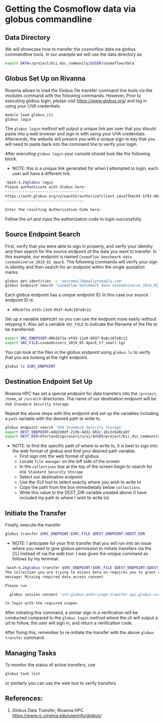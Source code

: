 # Getting the Cosmoflow data via globus commandline 

## Data Directory 

We will showcase how to transfer the cosmoflow data via globus commandline tools. In our axample we will use the data directory as

```bash
export DATA=/project/bii_dsc_community/$USER/cosmoflow/data
```

## Globus Set Up on Rivanna

Rivanna allows to load the Globus file transfer command line tools via the modules command with the following commands. However, Prior to executing globus login, please visit <https://www.globus.org/> and log in using your UVA credentials. 

```bash 
module load globus_cli
globus login
```

The `globus login` method will output a unique link per user that you should paste into a web browser and sign in with using your UVA credentials. Afterwords, the website will present you with a unique sign-in key that you will need to paste back into the command line to verify your login. 

After executing `globus login` your console should look like the following block. 

* NOTE: this is a unique link generated for when I attempted to login, each user will have a different link.

```bash
-bash-4.2$globus login
Please authenticate with Globus here:
------------------------------------
https://auth.globus.org/v2/oauth2/authorize?client_id=affbecb5-5f93-404e-b342-957af296dea0&redirect_uri=https%3A%2F%2Fauth.globus.org%2Fv2%2Fweb%2Fauth-code&scope=openid+profile+email+urn%3Aglobus%3Aauth%3Ascope%3Aauth.globus.org%3Aview_identity_set+urn%3Aglobus%3Aauth%3Ascope%3Atransfer.api.globus.org%3Aall&state=_default&response_type=code&access_type=offline&prompt=login
------------------------------------

Enter the resulting Authorization Code here:
```

Follow the url and input the authorization code to login successfully.

## Source Endpoint Search

First, verify that you were able to sign in properly, and verify your identity and then search for the 
source endpoint of the data you want to transfer. In this example, our endpoint is named `CosmoFlow benchmark data cosmoUniverse_2019_02_4parE`. The following commands will verify your sign in identity and then search for an endpoint within the single quotation marks.

```bash
globus get-identities -v 'youremail@gmailprobably.com'
globus endpoint search 'CosmoFlow benchmark data cosmoUniverse_2019_02_4parE'
```

Each globus endpoint has a unique endpoint ID. In this case our source endpoint ID is:

* `d0b1b73a-efd3-11e9-993f-0a8c187e8c12`

Set up a variable `ENDPOINT` so you can use the endpoint more easily without retyping it. 
Also  set a variable `SRC_FILE` to indicate the filename of the file to be transferred.

```bash
export SRC_ENDPOINT=d0b1b73a-efd3-11e9-993f-0a8c187e8c12
export SRC_FILE=cosmoUnivers_2019_05-4parE_tf_small.tgz
```

You can look at the files in the globus endpoint using `globus ls` to verify that you are looking at the right endpoint.

```bash
globus ls $SRC_ENDPOINT
```

## Destination Endpoint Set Up

Rivanna HPC has set a special endpoint for data transfers into the `/project`, `/home`, or `/scratch` directories. The name of our destination endpoint will be `UVA Standard Security Storage`.

Repeat the above steps with this endpoint and set up the variables including a `path` variable with the desired path to write to.

```bash
globus endpoint search 'UVA Standard Security Storage'
export DEST_ENDPOINT=e6b338df-213b-4d31-b02c-1bc2c628ca07
export DEST_DIR=dtn/landings/users/u/uj/$USER/project/bii_dsc_community/uja2wd/cosmoflow/
```

* NOTE: to find the specific path of where to write to, it is best to sign into the web format of globus and find your desired path variable. 
    * First sign into the web format of globus
    * Locate `file manager` on the left side of the screen
    * In the `collections` box at the top of the screen begin to search for `UVA Standard Security Storage`
    * Select our destination endpoint
    * Use the GUI tool to select exactly where you wish to write to
    * Copy the path from the box immedietally below `collections`
    * Write this value to the DEST_DIR variable created above (I have included my path to where I wish to write to)

## Initiate the Transfer

Finally, execute the transfer

```bash
globus transfer $SRC_ENDPOINT:$SRC_FILE $DEST_ENDPOINT:$DEST_DIR
```

* NOTE: I anticipate for your first transfer that you will run into an issue where you need to give globus permission to initiate transfers via the CLI instead of via the web tool. I was given the unique command as follows by my terminal:

```bash
-bash-4.2$globus transfer $SRC_ENDPOINT:$SRC_FILE $DEST_ENDPOINT:$DEST_DIR
The collection you are trying to access data on requires you to grant consent for the Globus CLI to access it.
message: Missing required data_access consent

Please run

  globus session consent 'urn:globus:auth:scope:transfer.api.globus.org:all[*https://auth.globus.org/scopes/e6b338df-213b-4d31-b02c-1bc2c628ca07/data_access]'

to login with the required scopes

```

After initiating this command, a similar sign in a verification will be conducted compared to the `globus login` method where the cli will output a url to follow, the user will sign in, and return a verification code.

After fixing this, remember to re-initiate the transfer with the above `globus transfer` command.

## Managing Tasks

To monitor the status of active transfers, use 

```bash
globus task list
```

or similarly you can use the web tool to verify transfers.


## References:

1. Globus Data Transfer, Rivanna HPC <https://www.rc.virginia.edu/userinfo/globus/>
